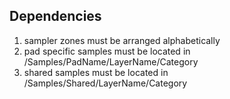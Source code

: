 ## Dependencies

1. sampler zones must be arranged alphabetically
2. pad specific samples must be located in /Samples/PadName/LayerName/Category
3. shared samples must be located in /Samples/Shared/LayerName/Category
